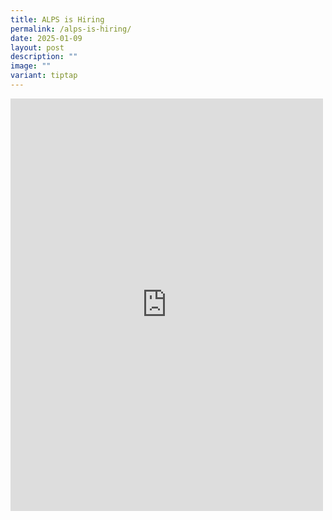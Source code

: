 ```yaml
---
title: ALPS is Hiring
permalink: /alps-is-hiring/
date: 2025-01-09
layout: post
description: ""
image: ""
variant: tiptap
---
```

<div class="iframe-wrapper">
<iframe style="border:none;overflow:hidden" height="660" width="500" allowfullscreen="true" frameborder="0" src="https://www.facebook.com/plugins/post.php?href=https%3A%2F%2Fwww.facebook.com%2Falpshealthcaresupplychain%2Fposts%2Fpfbid0GxwcAh5mibGKCB3rmt11MAg6w96ufhHMAtKu4Hrgf81R4NVkG5sb9e6xUaPk8VFfl&amp;show_text=true&amp;width=500"></iframe>
</div>
<p></p>